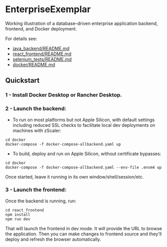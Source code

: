 # EnterpriseExemplar

Working illustration of a database-driven enterprise application backend, frontend, and Docker deployment.

For details see:
- [java_backend/README.md](./java_backend/README.md)
- [react_frontend/README.md](./react_frontend/README.md)
- [selenium_tests/README.md](./selenium_tests/README.md)
- [docker/README.md](./docker/README.md)

## Quickstart

### 1 - Install Docker Desktop or Rancher Desktop.

### 2 - Launch the backend:

- To run on most platforms but not Apple Silicon, with default settings including reduced SSL checks to facilitate local dev deployments on machines with zScaler:
```shell
cd docker
docker-compose -f docker-compose-allbackend.yaml up
```

- To build, deploy and run on Apple Silicon, without certificate bypasses:
```shell
cd docker
docker-compose -f docker-compose-allbackend.yaml --env-file .envm4 up
```

Once started, leave it running in its own window/shell/session/etc.

### 3 - Launch the frontend:

Once the backend is running, run:
```shell
cd react_frontend
npm install
npm run dev
```

That will launch the frontend in dev mode. It will provide the URL to browse the application.
Then you can make changes to frontend source and they'll deploy and refresh the browser automatically.
